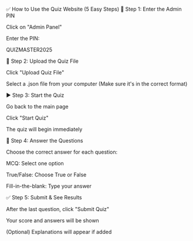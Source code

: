 ✅ How to Use the Quiz Website (5 Easy Steps)
🔐 Step 1: Enter the Admin PIN

Click on "Admin Panel"

Enter the PIN:

QUIZMASTER2025

📂 Step 2: Upload the Quiz File

Click "Upload Quiz File"

Select a .json file from your computer
(Make sure it's in the correct format)

▶️ Step 3: Start the Quiz

Go back to the main page

Click "Start Quiz"

The quiz will begin immediately

📝 Step 4: Answer the Questions

Choose the correct answer for each question:

MCQ: Select one option

True/False: Choose True or False

Fill-in-the-blank: Type your answer

✅ Step 5: Submit & See Results

After the last question, click "Submit Quiz"

Your score and answers will be shown

(Optional) Explanations will appear if added
